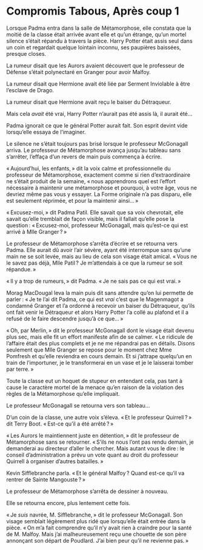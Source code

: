 # Compromis Tabous, Après coup 1


Lorsque Padma entra dans la salle de Métamorphose, elle constata que la
moitié de la classe était arrivée avant elle et qu’un étrange, qu’un
mortel silence s’était répandu à travers la pièce. Harry Potter était
assis seul dans un coin et regardait quelque lointain inconnu, ses
paupières baissées, presque closes.

La rumeur disait que les Aurors avaient découvert que le professeur de
Défense s’était polynectaré en Granger pour avoir Malfoy.

La rumeur disait que Hermione avait été liée par Serment Inviolable à
être l’esclave de Drago.

La rumeur disait que Hermione avait reçu le baiser du Détraqueur.

Mais cela *avait* été vrai, Harry Potter n’aurait pas été assis là, il
aurait été…

Padma ignorait ce que le général Potter aurait fait. Son esprit devint
vide lorsqu’elle essaya de l’imaginer.

Le silence ne s’était toujours pas brisé lorsque le professeur
McGonagall arriva. Le professeur de Métamorphose avança jusqu’au tableau
sans s’arrêter, l’effaça d’un revers de main puis commença à écrire.

« Aujourd’hui, les enfants, » dit la voix calme et professionnelle du
professeur de Métamorphose, exactement comme si rien d’extraordinaire ne
s’était produit de la semaine, « nous apprendrons quel est l’effort
nécessaire à maintenir une métamorphose et pourquoi, à votre âge, vous
ne devriez même pas vous y essayer. La Forme originale n’a pas disparu,
elle est seulement réprimée, et pour la maintenir ainsi… »

« Excusez-moi, » dit Padma Patil. Elle savait que sa voix chevrotait,
elle savait qu’elle tremblait de façon visible, mais il fallait qu’elle
pose la question : « Excusez-moi, professeur McGonagall, mais qu’est-ce
qui est arrivé à Mlle Granger ? »

Le professeur de Métamorphose s’arrêta d’écrire et se retourna vers
Padma. Elle aurait dû avoir l’air sévère, ayant été interrompue sans
qu’une main ne se soit levée, mais au lieu de cela son visage était
amical. « Vous ne le savez pas déjà, Mlle Patil ? Je m’attendais à ce
que la rumeur se soit répandue. »

« Il y a trop de rumeurs, » dit Padma. « Je ne sais pas ce qui est vrai. »

Morag MacDougal leva la main puis dit sans attendre qu’on lui permette
de parler : « Je te l’ai dit Padma, ce qui est *vrai* c’est que le
Magenmagot a condamné Granger et l’a ordonné à recevoir un baiser du
Détraqueur, qu’ils ont fait venir le Détraqueur et alors Harry Potter
l’a collé au plafond et il a refusé de le faire descendre jusqu’à ce
que… »

« Oh, par Merlin, » dit le professeur McGonagall dont le visage était
devenu plus sec, mais elle fit un effort manifeste afin de se calmer. « Le ridicule de l’affaire était des plus complets et je ne me répandrai
pas en détails. Disons seulement que Mlle Granger se repose pour le
moment chez Mme Pomfresh et qu’elle reviendra en cours demain. Et si
j’attrape quelqu’un en train de l’importuner, je le transformerai en un
vase et je le laisserai tomber par terre. »

Toute la classe eut un hoquet de stupeur en entendant cela, pas tant à
cause le caractère mortel de la menace qu’en raison de la violation des
règles de la Métamorphose qu’elle impliquait.

Le professeur McGonagall se retourna vers son tableau…

D’un coin de la classe, une autre voix s’éleva. « Et le professeur
Quirrell ? » dit Terry Boot. « Est-ce qu’il a été arrêté ? »

« Les Aurors le maintiennent juste en détention, » dit le professeur de
Métamorphose sans se retourner. « S’ils ne nous l’ont pas rendu demain,
je demanderai au directeur d’aller le chercher. Mais autant vous le
dire : le conseil d’administration a prévu un vote quant au droit du
professeur Quirrell à organiser d’autres batailles. »

Kevin Sifflebranche parla. « Et le général Malfoy ? Quand est-ce qu’il
va rentrer de Sainte Mangouste ? »

Le professeur de Métamorphose s’arrêta de dessiner à nouveau.

Elle se retourna encore, plus lentement cette fois.

« Je *suis* navrée, M. Sifflebranche, » dit le professeur McGonagall.
Son visage semblait légèrement plus ridé que lorsqu’elle était entrée
dans la pièce. « On m’a fait comprendre qu’il n’y avait rien à craindre
pour la santé de M. Malfoy. Mais j’ai malheureusement reçu une chouette
de son père annonçant son départ de Poudlard. J’ai bien peur qu’il ne
revienne pas. »


